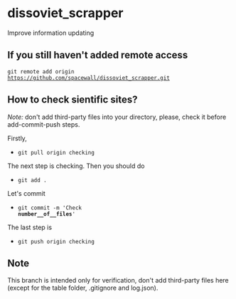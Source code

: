 # dissoviet_scrapper
Improve information updating

## If you still haven't added remote access

<code>git remote add origin https://github.com/spacewall/dissoviet_scrapper.git</code>

## How to check sientific sites?

*Note:* don't add third-party files into your directory, please, check it before add-commit-push steps.

Firstly,
- <code>git pull origin checking</code>

The next step is checking. Then you should do
- <code>git add .</code>

Let's commit
- <code>git commit -m 'Check __number__of__files__'</code>

The last step is
- <code>git push origin checking</code>

## Note
This branch is intended only for verification, don't add third-party files here (except for the table folder, .gitignore and log.json).
